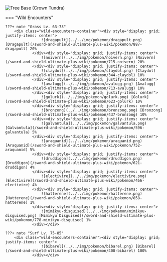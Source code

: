 <img src="../../img/routes/Tree Base (Crown Tundra).png" alt="Tree Base (Crown Tundra)"/>

=== "Wild Encounters"


	???+ note "Grass Lv. 63-73"
		<div class="wild-encounters-container"><div style="display: grid; justify-items: center">
                    ![dragapult](../../img/pokemon/dragapult.png) [Dragapult](/sword-and-shield-ultimate-plus-wiki/pokemon/887-dragapult) 20%
                </div><div style="display: grid; justify-items: center">
                    ![noivern](../../img/pokemon/noivern.png) [Noivern](/sword-and-shield-ultimate-plus-wiki/pokemon/715-noivern) 20%
                </div><div style="display: grid; justify-items: center">
                    ![claydol](../../img/pokemon/claydol.png) [Claydol](/sword-and-shield-ultimate-plus-wiki/pokemon/344-claydol) 10%
                </div><div style="display: grid; justify-items: center">
                    ![avalugg](../../img/pokemon/avalugg.png) [Avalugg](/sword-and-shield-ultimate-plus-wiki/pokemon/713-avalugg) 10%
                </div><div style="display: grid; justify-items: center">
                    ![golurk](../../img/pokemon/golurk.png) [Golurk](/sword-and-shield-ultimate-plus-wiki/pokemon/623-golurk) 10%
                </div><div style="display: grid; justify-items: center">
                    ![bronzong](../../img/pokemon/bronzong.png) [Bronzong](/sword-and-shield-ultimate-plus-wiki/pokemon/437-bronzong) 10%
                </div><div style="display: grid; justify-items: center">
                    ![galvantula](../../img/pokemon/galvantula.png) [Galvantula](/sword-and-shield-ultimate-plus-wiki/pokemon/596-galvantula) 5%
                </div><div style="display: grid; justify-items: center">
                    ![araquanid](../../img/pokemon/araquanid.png) [Araquanid](/sword-and-shield-ultimate-plus-wiki/pokemon/752-araquanid) 5%
                </div><div style="display: grid; justify-items: center">
                    ![druddigon](../../img/pokemon/druddigon.png) [Druddigon](/sword-and-shield-ultimate-plus-wiki/pokemon/621-druddigon) 4%
                </div><div style="display: grid; justify-items: center">
                    ![electivire](../../img/pokemon/electivire.png) [Electivire](/sword-and-shield-ultimate-plus-wiki/pokemon/466-electivire) 4%
                </div><div style="display: grid; justify-items: center">
                    ![hatterene](../../img/pokemon/hatterene.png) [Hatterene](/sword-and-shield-ultimate-plus-wiki/pokemon/858-hatterene) 1%
                </div><div style="display: grid; justify-items: center">
                    ![mimikyu-disguised](../../img/pokemon/mimikyu-disguised.png) [Mimikyu Disguised](/sword-and-shield-ultimate-plus-wiki/pokemon/778-mimikyu-disguised) 1%
                </div></div>

	???+ note "Surf Lv. 75-85"
		<div class="wild-encounters-container"><div style="display: grid; justify-items: center">
                    ![bibarel](../../img/pokemon/bibarel.png) [Bibarel](/sword-and-shield-ultimate-plus-wiki/pokemon/400-bibarel) 100%
                </div></div>



